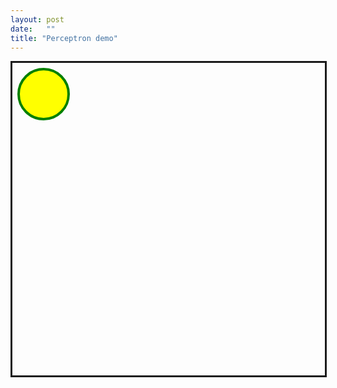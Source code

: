 ```yaml
---
layout: post
date:   ""
title: "Perceptron demo"
---
```


<script async src="./perceptron.js"></script>
<svg width="500" height="500" id="perceptron-svg" style='border-style: solid;'>
  <circle cx="50" cy="50" r="40" stroke="green" stroke-width="4" fill="yellow" />
</svg>
